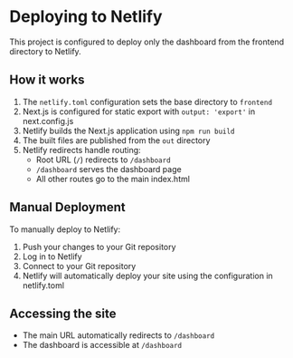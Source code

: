 # Deploying to Netlify

This project is configured to deploy only the dashboard from the frontend directory to Netlify.

## How it works

1. The `netlify.toml` configuration sets the base directory to `frontend`
2. Next.js is configured for static export with `output: 'export'` in next.config.js
3. Netlify builds the Next.js application using `npm run build`
4. The built files are published from the `out` directory
5. Netlify redirects handle routing:
   - Root URL (`/`) redirects to `/dashboard`
   - `/dashboard` serves the dashboard page
   - All other routes go to the main index.html

## Manual Deployment

To manually deploy to Netlify:

1. Push your changes to your Git repository
2. Log in to Netlify
3. Connect to your Git repository
4. Netlify will automatically deploy your site using the configuration in netlify.toml

## Accessing the site

- The main URL automatically redirects to `/dashboard`
- The dashboard is accessible at `/dashboard` 